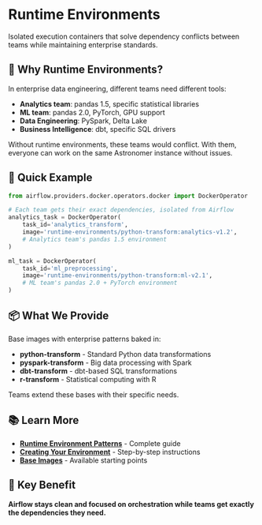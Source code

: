 # Runtime Environments

Isolated execution containers that solve dependency conflicts between teams while maintaining enterprise standards.

## 🎯 Why Runtime Environments?

In enterprise data engineering, different teams need different tools:
- **Analytics team**: pandas 1.5, specific statistical libraries
- **ML team**: pandas 2.0, PyTorch, GPU support
- **Data Engineering**: PySpark, Delta Lake
- **Business Intelligence**: dbt, specific SQL drivers

Without runtime environments, these teams would conflict. With them, everyone can work on the same Astronomer instance without issues.

## 🚀 Quick Example

```python
from airflow.providers.docker.operators.docker import DockerOperator

# Each team gets their exact dependencies, isolated from Airflow
analytics_task = DockerOperator(
    task_id='analytics_transform',
    image='runtime-environments/python-transform:analytics-v1.2',
    # Analytics team's pandas 1.5 environment
)

ml_task = DockerOperator(
    task_id='ml_preprocessing',
    image='runtime-environments/python-transform:ml-v2.1',
    # ML team's pandas 2.0 + PyTorch environment
)
```

## 📦 What We Provide

Base images with enterprise patterns baked in:
- **python-transform** - Standard Python data transformations
- **pyspark-transform** - Big data processing with Spark
- **dbt-transform** - dbt-based SQL transformations
- **r-transform** - Statistical computing with R

Teams extend these bases with their specific needs.

## 📚 Learn More

- **[Runtime Environment Patterns](../docs/patterns/runtime-patterns.md)** - Complete guide
- **[Creating Your Environment](templates/README.md)** - Step-by-step instructions
- **[Base Images](base-images/README.md)** - Available starting points

## 🎯 Key Benefit

**Airflow stays clean and focused on orchestration while teams get exactly the dependencies they need.**
